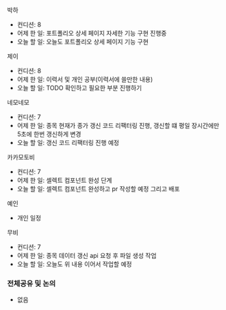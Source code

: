 
박하
- 컨디션: 8
- 어제 한 일: 포트폴리오 상세 페이지 자세한 기능 구현 진행중
- 오늘 할 일: 오늘도 포트폴리오 상세 페이지 기능 구현 

제이
- 컨디션: 8
- 어제 한 일: 이력서 및 개인 공부(이력서에 쓸만한 내용)
- 오늘 할 일: TODO 확인하고 필요한 부분 진행하기

네모네모
- 컨디션: 7
- 어제 한 일: 종목 현재가 종가 갱신 코드 리팩터링 진행, 갱신할 떄 평일 장시간에만 5초에 한번 갱신하게 변경
- 오늘 할 일: 갱신 코드 리팩터링 진행 예정

카카모토비
- 컨디션: 7
- 어제 한 일: 셀렉트 컴포넌트 완성 단계
- 오늘 할 일: 셀렉트 컴포넌트 완성하고 pr 작성할 예정 그리고 배포 

예인
- 개인 일정

무비
- 컨디션: 7
- 어제 한 일: 종목 데이터 갱신 api 요청 후 파일 생성 작업
- 오늘 할 일: 오늘도 위 내용 이어서 작업할 예정

### 전체공유 및 논의
- 없음